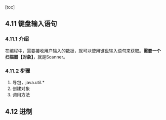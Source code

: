 [toc]

## 4.11 键盘输入语句

### 4.11.1 介绍

在编程中，需要接收用户输入的数据，就可以使用键盘输入语句来获取。**需要一个 扫描器【对象】**，就是Scanner。

### 4.11.2 步骤

1. 导包，java.util.*
2. 创建对象
3. 调用方法

## 4.12 进制


